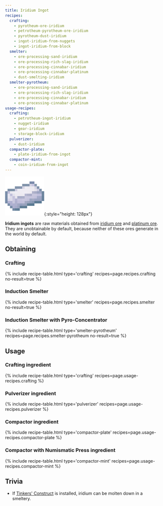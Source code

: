 ```yaml
---
title: Iridium Ingot
recipes:
  crafting:
    - pyrotheum-ore-iridium
    - petrotheum-pyrotheum-ore-iridium
    - pyrotheum-dust-iridium
    - ingot-iridium-from-nuggets
    - ingot-iridium-from-block
  smelter:
    - ore-processing-sand-iridium
    - ore-processing-rich-slag-iridium
    - ore-processing-cinnabar-iridium
    - ore-processing-cinnabar-platinum
    - dust-smelting-iridium
  smelter-pyrotheum:
    - ore-processing-sand-iridium
    - ore-processing-rich-slag-iridium
    - ore-processing-cinnabar-iridium
    - ore-processing-cinnabar-platinum
usage-recipes:
  crafting:
    - petrotheum-ingot-iridium
    - nugget-iridium
    - gear-iridium
    - storage-block-iridium
  pulverizer:
    - dust-iridium
  compactor-plate:
    - plate-iridium-from-ingot
  compactor-mint:
    - coin-iridium-from-ingot
---
```


![Iridium ingot](/assets/images/thermal-foundation/ingot-iridium.png){:style="height: 128px"}


**Iridium ingots** are raw materials obtained from [iridium
ore](/docs/thermal-foundation/world/ores/iridium-ore/) and [platinum
ore](/docs/thermal-foundation/world/ores/platinum-ore/). They are unobtainable
by default, because neither of these ores generate in the world by default.


Obtaining
---------

### Crafting
{% include recipe-table.html type='crafting' recipes=page.recipes.crafting no-result=true %}

### Induction Smelter
{% include recipe-table.html type='smelter' recipes=page.recipes.smelter no-result=true %}

### Induction Smelter with Pyro-Concentrator
{% include recipe-table.html type='smelter-pyrotheum' recipes=page.recipes.smelter-pyrotheum no-result=true %}


Usage
-----

### Crafting ingredient
{% include recipe-table.html type='crafting' recipes=page.usage-recipes.crafting %}

### Pulverizer ingredient
{% include recipe-table.html type='pulverizer' recipes=page.usage-recipes.pulverizer %}

### Compactor ingredient
{% include recipe-table.html type='compactor-plate' recipes=page.usage-recipes.compactor-plate %}

### Compactor with Numismatic Press ingredient
{% include recipe-table.html type='compactor-mint' recipes=page.usage-recipes.compactor-mint %}


Trivia
------

* If [Tinkers'
  Construct](https://minecraft.curseforge.com/projects/tinkers-construct) is
  installed, iridium can be molten down in a smeltery.
